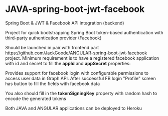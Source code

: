 # JAVA-spring-boot-jwt-facebook
Spring Boot &amp; JWT &amp; Facebook API integration (backend)

Project for quick bootstrapping Spring Boot token-based authentication with third-party authentication provider (Facebook) 

Should be launched in pair with frontend part https://github.com/JackGoode/ANGULAR-spring-boot-jwt-facebook project. 
Minimum requirement is to have a registered facebook application with id and secret to fill the <b>appId</b> and <b>appSecret</b> properties: 

Provides support for facebook login with configurable permissions to access user data in Graph API. 
After successful FB login "Profile" screen has button to fill the fields with facebook data 
  
You also should fill in the <b>tokenSigningKey</b> property with random hash to encode the generated tokens

Both JAVA and ANGULAR applications can be deployed to Heroku